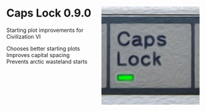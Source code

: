 # Caps Lock 0.9.0  [<img align="right" src="capslock.jpg" height="256" width="256">](https://steamcommunity.com/sharedfiles/filedetails/?id=1195009771)
Starting plot improvements for Civilization VI

Chooses better starting plots  
Improves capital spacing  
Prevents arctic wasteland starts  
